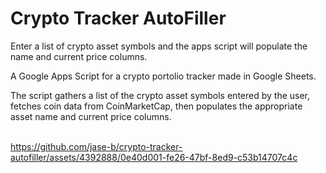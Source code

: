 # Crypto Tracker AutoFiller

Enter a list of crypto asset symbols and the apps script will populate the name and current price columns.

A Google Apps Script for a crypto portolio tracker made in Google Sheets.

The script gathers a list of the crypto asset symbols entered by the user, fetches coin data from CoinMarketCap, then populates the appropriate asset name and current price columns.
<br />
<br />

https://github.com/jase-b/crypto-tracker-autofiller/assets/4392888/0e40d001-fe26-47bf-8ed9-c53b14707c4c
